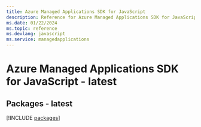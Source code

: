 ```yaml
---
title: Azure Managed Applications SDK for JavaScript
description: Reference for Azure Managed Applications SDK for JavaScript
ms.date: 01/22/2024
ms.topic: reference
ms.devlang: javascript
ms.service: managedapplications
---
```

# Azure Managed Applications SDK for JavaScript - latest
## Packages - latest
[!INCLUDE [packages](managed-applications-index.md)]